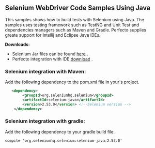 ## Selenium WebDriver Code Samples Using Java

This samples shows how to build tests with Selenium using Java.
The samples uses testing framework such as TestNG and Unit Test and dependencies managers such as Maven and Gradle.
Perfecto supplies greate support for Intellij and Eclipse Java IDEs.

**Downloads:**
- Selenium Jar files can be found [here](http://www.seleniumhq.org/download/) .
- Perfecto integration with IDE [download](https://www.perfectomobile.com/download-integrations) .

### Selenium integration with Maven:
Add the following dependency to the pom.xml file in your's project.
```xml
   <dependency>
        <groupId>org.seleniumhq.selenium</groupId>
        <artifactId>selenium-java</artifactId>
        <version>2.53.0</version> <!--Selenium version -->
    </dependency>  
```

### Selenium integration with gradle:
Add the following dependency to your gradle build file.
```xml
compile 'org.seleniumhq.selenium:selenium-java:2.53.0'
```
